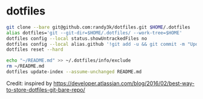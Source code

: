 # dotfiles


```bash
git clone --bare git@github.com:randy3k/dotfiles.git $HOME/.dotfiles
alias dotfiles='git --git-dir=$HOME/.dotfiles/ --work-tree=$HOME'
dotfiles config --local status.showUntrackedFiles no
dotfiles config --local alias.github '!git add -u && git commit -m "Update dotfiles at $(date)" && git push'
dotfiles reset --hard

echo "~/README.md" >> ~/.dotfiles/info/exclude
rm ~/README.md
dotfiles update-index --assume-unchanged README.md 
```

Credit: inspired by https://developer.atlassian.com/blog/2016/02/best-way-to-store-dotfiles-git-bare-repo/
